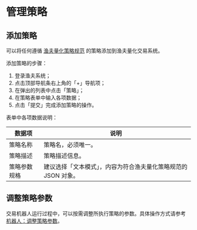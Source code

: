 # 管理策略

## 添加策略

可以将任何遵循 [渔夫量化策略规范](https://yufuquant.github.io/yufuquant/specification/) 的策略添加到渔夫量化交易系统。

添加策略的步骤：

1. 登录渔夫系统；
2. 点击顶部导航条右上角的「+」导航项；
3. 在弹出的列表中点击「策略」；
4. 在策略表单中输入各项数据；
5. 点击「提交」完成添加策略的操作。

表单中各项数据说明：

| 数据项       | 说明                                                         |
| ------------ | ------------------------------------------------------------ |
| 策略名称     | 策略名，必须唯一。                                           |
| 策略描述     | 策略描述信息。                                               |
| 策略参数规格 | 建议选择「文本模式」，内容为符合渔夫量化策略规范的 JSON 对象。 |

## 调整策略参数

交易机器人运行过程中，可以按需调整所执行策略的参数。具体操作方式请参考 [机器人：调整策略参数](robot.md#调整策略参数)。